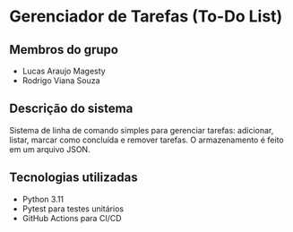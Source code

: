 # Gerenciador de Tarefas (To-Do List)

## Membros do grupo
- Lucas Araujo Magesty
- Rodrigo Viana Souza

## Descrição do sistema
Sistema de linha de comando simples para gerenciar tarefas: adicionar, listar, marcar como concluída e remover tarefas. O armazenamento é feito em um arquivo JSON.

## Tecnologias utilizadas
- Python 3.11
- Pytest para testes unitários
- GitHub Actions para CI/CD
